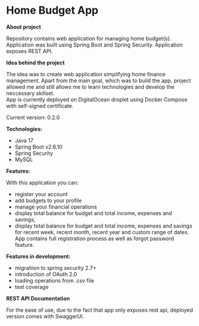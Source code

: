 # Home Budget App
 
**About project**

Repository contains web application for managing home budget(s). Application was built using Spring Boot and Spring Security. Application exposes REST API.

**Idea behind the project**

The idea was to create web application simplifying home finance management. Apart from the main goal, which was to build the app, project allowed me and still allows me to learn technologies and develop the neccessary skillset.  
App is currently deployed on DigitalOcean droplet using Docker Compose with self-signed certificate.


Current version: 0.2.0

**Technologies:**

- Java 17
- Spring Boot v2.6.10
- Spring Security
- MySQL


**Features:**

With this application you can:
- register your account
- add budgets to your profile
- manage your financial operations
- display total balance for budget and total income, expenses and savings,
- display total balance for budget and total income, expenses and savings for recent week, recent month, 
recent year and custom range of dates.
App contains full registration process as well as forgot password feature.


**Features in development:**

- migratiion to spring security 2.7+
- introduction of OAuth 2.0 
- loading operations from .csv file
- test coverage

**REST API Documentation**

For the ease of use, due to the fact that app only exposes rest api, 
deployed version comes with SwaggerUI.








